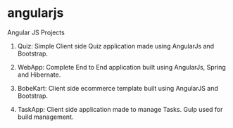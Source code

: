# angularjs
Angular JS Projects

1) Quiz: Simple Client side Quiz application made using AngularJs and Bootstrap.
   
2) WebApp: 
   Complete End to End application built using AngularJs, Spring and Hibernate.

3) BobeKart: 
   Client side ecommerce template built using AngularJS and Bootstrap.
   
4) TaskApp: 
   Client side application made to manage Tasks. Gulp used for build management.

